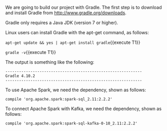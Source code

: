 We are going to build our project with Gradle. The first step is to download and install Gradle from http://www.gradle.org/downloads.

Gradle only requires a Java JDK (version 7 or higher).

Linux users can install Gradle with the apt-get command, as follows:

`apt-get update && yes | apt-get install gradle`{{execute T1}} 
 
`gradle -v`{{execute T1}} 

The output is something like the following:

```
------------------------------------------------------------
Gradle 4.10.2
------------------------------------------------------------
```

To use Apache Spark, we need the dependency, shown as follows:

```
compile 'org.apache.spark:spark-sql_2.11:2.2.2'
```

To connect Apache Spark with Kafka, we need the dependency, shown as follows:

```
compile 'org.apache.spark:spark-sql-kafka-0-10_2.11:2.2.2'
```
